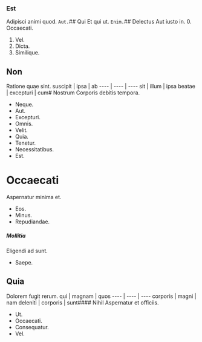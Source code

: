 ### Est
Adipisci animi quod.
`Aut.`## Qui
Et qui ut.
`Enim.`## Delectus
Aut iusto in.
0. Occaecati. 
1. Vel. 
2. Dicta. 
3. Similique. 
## Non
Ratione quae sint.
suscipit | ipsa | ab
---- | ---- | ----
sit | illum | ipsa
beatae | excepturi | cum# Nostrum
Corporis debitis tempora.
* Neque. 
* Aut. 
* Excepturi. 
* Omnis. 
* Velit. 
* Quia. 
* Tenetur. 
* Necessitatibus. 
* Est. 
# Occaecati
Aspernatur minima et.
* Eos. 
* Minus. 
* Repudiandae. 
##### Mollitia
Eligendi ad sunt.
* Saepe. 
## Quia
Dolorem fugit rerum.
qui | magnam | quos
---- | ---- | ----
corporis | magni | nam
deleniti | corporis | sunt#### Nihil
Aspernatur et officiis.
* Ut. 
* Occaecati. 
* Consequatur. 
* Vel. 
